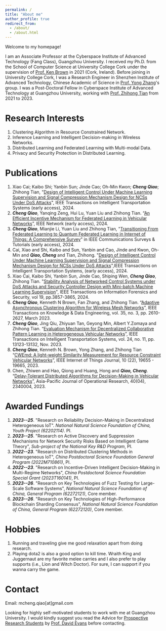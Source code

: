 ```yaml
---
permalink: /
title: "About me"
author_profile: true
redirect_from: 
  - /about/
  - /about.html
---
```


Welcome to my homepage!

I am an Associate Professor at the Cyberspace Institute of Advanced Technology (Fang Class), Guangzhou University. I received my Ph.D. from the School of Computer Science at University College Cork  under the supervision of [Prof. Ken Brown](http://www.cs.ucc.ie/%7Ekb11/) in 2021 (Cork, Ireland). Before joining in University College Cork, I was a Research Engineer in Shenzhen Institute of Advanced Technology, Chinese Academic of Science in [Prof. Yong Zhang](https://hpcc.siat.ac.cn/homepage/zhangy.html)'s group. I was a Post-Doctoral Fellow in Cyberspace Institute of Advanced Technology at Guangzhou University, working with [Prof. Zhihong Tian](https://wyy.gzhu.edu.cn/info/1160/1560.htm) from 2021 to 2023. 


Research Interests
======
1. Clustering Algorithm in Resource Constrained Network.
2. Inference Learning and Intelligent Decision-making in Wireless Networks.
3. Distributed Learning and Federated Learning with  Multi-modal Data.
4. Privacy and Security Protection in Distributed Learning.

Publications
======
1. Xiao Cai; Kaibo Shi; Yanbin Sun; Jinde Cao; Oh-Min Kwon; ***Cheng Qiao***; Zhihong Tian, "[Design of Intelligent Control Under Machine Learning Supervision and Signal Compression Mechanism Design for NCSs Under DoS Attacks](https://ieeexplore.ieee.org/abstract/document/10511248)", IEEE Transactions on Intelligent Transportation Systems (early access), 2024.
2. ***Cheng Qiao***, Yanqing Zeng, Hui Lu, Yuan Liu and Zhihong Tian. “[An Efficient Incentive
Mechanism for Federated Learning in Vehicular Networks](https://doi.org/10.1109/MNET.2023.3329366)”, IEEE Network (early access), 2024.
3. ***Cheng Qiao***, Mianjie Li, Yuan Liu and Zhihong Tian, "[Transitioning From Federated Learning to Quantum Federated Learning in Internet of Things: A Comprehensive Survey](https://ieeexplore.ieee.org/document/10529137)" in IEEE Communications Surveys & Tutorials (early access), 2024.
4. Cai, Xiao and Shi, Kaibo and Sun, Yanbin and Cao, Jinde and Kwon, Oh-Min and ***Qiao, Cheng*** and Tian, Zhihong. "[Design of Intelligent Control Under Machine Learning Supervision and Signal Compression Mechanism Design for NCSs Under DoS Attacks](https://ieeexplore.ieee.org/document/10511248)",IEEE Transactions on Intelligent Transportation Systems, (early access), 2024.
5. Xiao Cai, Kaibo Shi, Yanbin Sun, Jinde Cao, Shiping Wen, ***Cheng Qiao***, Zhihong Tian. "[Stability Analysis of Networked Control Systems under DoS Attacks and Security Controller Design with Mini-batch Machine Learning Supervision](https://ieeexplore.ieee.org/abstract/document/10375527)", IEEE Transactions on Information Forensics and Security, vol 19, pp.3857-3865, 2024.
6.  ***Cheng Qiao***, Kenneth N Brown, Fan Zhang, and Zhihong Tian. “[Adaptive Asynchronous
Clustering Algorithm for Wireless Mesh Networks](https://doi.org/10.1109/TKDE.2021.3119550)”, IEEE Transactions on Knowledge & Data Engineering, vol. 35, no. 3, pp. 2610-2627, March 2023.
7. ***Cheng Qiao***, Jing Qiu, Zhiyuan Tan, Geyong Min, Albert Y.Zomaya and Zhihong Tian.
“[Evaluation Mechanism for Decentralized Collaborative Pattern Learning in Heterogeneous
Vehicular Networks](https://doi.org/10.1109/TITS.2022.3186630)”, IEEE Transactions on Intelligent Transportation Systems, vol. 24, no. 11,
pp. 13123-13132, Nov. 2023.
8. ***Cheng Qiao***, Kenneth N. Brown, Yong Zhang, and Zhihong Tian “[CWEmd: A light-weight
Similarity Measurement for Resource Constraint Vehicular Networks](https://doi.org/10.1109/JIOT.2023.3282968)”, IEEE Internet of Things Journal, 10 (22), 19655 - 19665, 2023.
9. Chen, Zhiwen and Hao, Qiong and Huang, Hong and ***Qiao, Cheng***. “[Delay-Tolerant
Distributed Algorithms for Decision-Making in Vehicular Networks](https://doi.org/10.1142/S0217595923400043)”, Asia-Pacific Journal of
Operational Research, 40(04), 2340004, 2023. 

Awarded Fundings
======
1.   ***2023--25***.  "Research on Reliability Decision-Making in Decentralized Heterogeneous IoT". *National Natural Science Foundation of China, Youth Project (62202114)*. PI.
2.   ***2023--25***. "Research on Active Discovery and Suppression Mechanisms for Network Security Risks Based on Intelligent Game Theory", *Sub-project of the National Key R\&D Program*, PI.
3.   ***2022--23***. "Research on Distributed Clustering Methods in Heterogeneous IoT", *China Postdoctoral Science Foundation General Program (2022M710861)*, PI.
4.   ***2022--23***. "Research on Incentive-Driven Intelligent Decision-Making in Multi-Regime Networks", *China Postdoctoral Science Foundation Special Grant (2023T160141)*, PI.
5.   ***2023--26***. "Research on Key Technologies of Fuzz Testing for Large-Scale Software Systems", *National Natural Science Foundation of China, General Program (62272121)*, Core member.
6.   ***2023--26***. "Research on Key Technologies of High-Performance Blockchain Sharding Consensus", *National Natural Science Foundation of China, General Program (62272120)*, Core member.

Hobbies
======
1.  Running and traveling give me good relaxation apart from doing research.
2.  Playing dota2 is also a good option to kill time. Wraith King and Juggernaut are my favorite melee carries and I also prefer to play supports (i.e., Lion and  Witch Doctor). For sure, I can support if you wanna carry the game. 

Contact
======
Email: mcheng.qiao[at]gmail.com

Looking for highly self-motivated students  to work with me at Guangzhou University. I would kindly suggest you read the Advice for [Prospective Research Students](https://uvasrg.github.io/prospective/) by [Prof. David Evans](https://www.cs.virginia.edu/~evans/) before contacting. 

